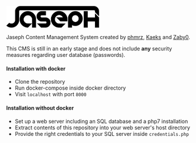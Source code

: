 <img src=https://raw.githubusercontent.com/Kaeks/JasephCMS/master/assets/jaseph_black.png width=250px>

Jaseph Content Management System created by <a href=https://github.com/phmrz>phmrz</a>, <a href=https://github.com/Kaeks>Kaeks</a> and <a href=https://github.com/Zaby0>Zaby0</a>.

This CMS is still in an early stage and does not include **any** security measures regarding user database (passwords).

#### Installation with docker
* Clone the repository
* Run docker-compose inside docker directory
* Visit `localhost` with port `8000`


#### Installation without docker
* Set up a web server including an SQL database and a php7 installation
* Extract contents of this repository into your web server's host directory
* Provide the right credentials to your SQL server inside `credentials.php`

